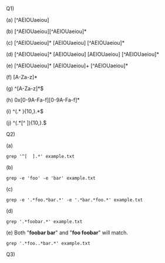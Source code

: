 Q1)

(a) [^AEIOUaeiou]

(b) [^AEIOUaeiou][^AEIOUaeiou]*

(c) [^AEIOUaeiou]\* [AEIOUaeiou] [^AEIOUaeiou]\*

(d) [^AEIOUaeiou]\* [AEIOUaeiou] [AEIOUaeiou] [^AEIOUaeiou]\*

(e) [^AEIOUaeiou]\* [AEIOUaeiou]+ [^AEIOUaeiou]\*

(f) [A-Za-z]*

(g) ^[A-Za-z]*$

(h) 0x[0-9A-Fa-f][0-9A-Fa-f]\*

(i) ^(.* ){10,}.*$

(j) ^(.*[^ ]){10,}.$

Q2)

(a) 
```grep
grep '^[  ].*' example.txt
```
(b) 
```grep
grep -e 'foo' -e 'bar' example.txt
```
(c) 
```grep
grep -e '.*foo.*bar.*' -e '.*bar.*foo.*' example.txt
```
(d) 
```grep
grep '.*foobar.*' example.txt
```
(e) Both "**foobar bar**" and "**foo foobar**" will match.
```grep
grep '.*foo..*bar.*' example.txt
```

Q3)
